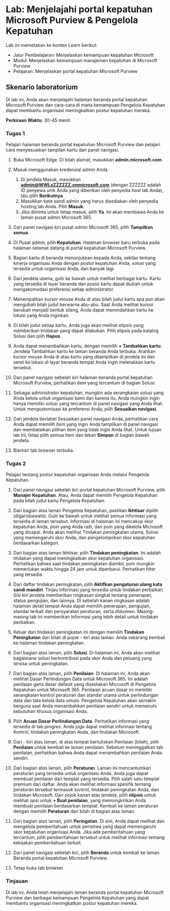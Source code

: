 <!---
---
Lab: Judul: 'Menjelajahi Portal kepatuhan Microsoft Purview & Pengelola Kepatuhan' Jalur Pembelajaran/Modul/Pelajaran: 'Jalur Pembelajaran: Menjelaskan kemampuan kepatuhan Microsoft; Modul 2: Menjelaskan kemampuan manajemen kepatuhan di Microsoft Purview; Unit 2: Menjelaskan portal kepatuhan Microsoft Purview'
---
--->

# Lab: Menjelajahi portal kepatuhan Microsoft Purview & Pengelola Kepatuhan

Lab ini memetakan ke konten Learn berikut:

- Jalur Pembelajaran: Menjelaskan kemampuan kepatuhan Microsoft
- Modul: Menjelaskan kemampuan manajemen kepatuhan di Microsoft Purview
- Pelajaran: Menjelaskan portal kepatuhan Microsoft Purview

## Skenario laboratorium

Di lab ini, Anda akan menjelajahi halaman beranda portal kepatuhan Microsoft Purview dan cara-cara di mana kemampuan Pengelola Kepatuhan dapat membantu organisasi meningkatkan postur kepatuhan mereka.

**Perkiraan Waktu**: 30-45 menit

### Tugas 1

Pelajari halaman beranda portal kepatuhan Microsoft Purview dan pelajari cara menyesuaikan tampilan kartu dan panel navigasi.

1. Buka Microsoft Edge. Di bilah alamat, masukkan **admin.microsoft.com**.
1. Masuk menggunakan kredensial admin Anda.
    1. Di jendela Masuk, masukkan **admin@WWLxZZZZZZ.onmicrosoft.com** (dengan ZZZZZZ adalah ID penyewa unik Anda yang diberikan oleh penyedia host lab Anda), lalu pilih **Berikutnya**.
    1. Masukkan kata sandi admin yang harus disediakan oleh penyedia hosting lab Anda. Pilih **Masuk**.
    1. Jika diminta untuk tetap masuk, pilih **Ya**. Ini akan membawa Anda ke laman pusat admin Microsoft 365.

1. Dari panel navigasi kiri pusat admin Microsoft 365, pilih **Tampilkan semua**.

1. Di Pusat admin, pilih **Kepatuhan**.  Halaman browser baru terbuka pada halaman selamat datang di portal kepatuhan Microsoft Purview.  

1. Bagian kartu di beranda menunjukkan kepada Anda, sekilas tentang kinerja organisasi Anda dengan postur kepatuhan Anda, solusi yang tersedia untuk organisasi Anda, dan banyak lagi.

1. Dari jendela utama, gulir ke bawah untuk melihat berbagai kartu. Kartu yang tersedia di layar beranda dan posisi kartu dapat diubah untuk mengakomodasi preferensi setiap administrator.  

1. Menempatkan kursor mouse Anda di atas bilah judul kartu apa pun akan mengubah bilah judul berwarna abu-abu.  Saat Anda melihat kursor berubah menjadi bentuk silang, Anda dapat memindahkan kartu ke lokasi yang Anda inginkan.

1. Di bilah judul setiap kartu, Anda juga akan melihat elipsis yang memberikan tindakan yang dapat dilakukan.  Pilih elipsis pada katalog Solusi dan pilih **Hapus**.

1. Anda dapat menambahkan kartu, dengan memilih **+ Tambahkan kartu**.  Jendela Tambahkan kartu ke laman beranda Anda terbuka.  Arahkan kursor mouse Anda di atas kartu yang ditampilkan di jendela ini dan seret ke lokasi di layar beranda tempat Anda ingin meletakkan kartu tersebut.

1. Dari panel navigasi sebelah kiri halaman beranda portal kepatuhan Microsoft Purview, perhatikan item yang tercantum di bagian Solusi.  

1. Sebagai administrator kepatuhan, mungkin ada serangkaian solusi yang Anda kelola untuk organisasi kami dan karena itu, Anda mungkin ingin hanya memiliki solusi yang tercantum di panel navigasi yang Anda lihat. Untuk mengustomisasi ke preferensi Anda, pilih **Sesuaikan navigasi**.  

1. Dari jendela berlabel Sesuaikan panel navigasi Anda, perhatikan cara Anda dapat memilih item yang ingin Anda tampilkan di panel navigasi dan membatalkan pilihan item yang tidak ingin Anda lihat. Untuk tujuan lab ini, tetap pilih semua item dan tekan **Simpan** di bagian bawah jendela.  

1. Biarkan tab browser terbuka.

### Tugas 2

Pelajari tentang postur kepatuhan organisasi Anda melalui Pengelola Kepatuhan.

1. Dari panel navigasi sebelah kiri portal kepatuhan Microsoft Purview, pilih **Manajer Kepatuhan**.  Atau, Anda dapat memilih Pengelola Kepatuhan pada bilah judul kartu Pengelola Kepatuhan.

1. Dari bagian atas laman Pengelola Kepatuhan, pastikan **Ikhtisar** dipilih (digarisbawahi). Gulir ke bawah untuk melihat semua informasi yang tersedia di laman tersebut.  Informasi di halaman ini mencakup skor kepatuhan Anda, poin yang Anda raih, dan poin yang dikelola Microsoft yang dicapai.   Anda akan melihat Tindakan peningkatan utama, Solusi yang memengaruhi skor Anda, dan pengelompokan skor kepatuhan berdasarkan kategori.

1. Dari bagian atas laman Ikhtisar, pilih **Tindakan peningkatan**.  Ini adalah tindakan yang dapat meningkatkan skor kepatuhan organisasi. Perhatikan bahwa saat tindakan peningkatan diambil, poin mungkin memerlukan waktu hingga 24 jam untuk diperbarui.  Perhatikan filter yang tersedia.

1. Dari daftar tindakan peningkatan, pilih **Aktifkan pengaturan ulang kata sandi mandiri**.  Tinjau informasi yang tersedia untuk tindakan perbaikan.  Sisi kiri jendela memberikan ringkasan singkat tentang penerapan, status pengujian, dan lainnya. Di sebelah kanan ringkasan adalah halaman detail tempat Anda dapat memilih penerapan, pengujian, standar terkait dan persyaratan peraturan, serta dokumen. Masing-masing tab ini memberikan informasi yang lebih detail untuk tindakan perbaikan.

1. Keluar dari tindakan peningkatan ini dengan memilih **Tindakan Peningkatan** dari bilah di pojok - kiri atas laman.  Anda sekarang kembali ke halaman tindakan peningkatan.

1. Dari bagian atas laman, pilih **Solusi**. Di halaman ini, Anda akan melihat bagaimana solusi berkontribusi pada skor Anda dan peluang yang tersisa untuk peningkatan.

1. Dari bagian atas laman, pilih **Penilaian**. Di halaman ini, Anda akan melihat Dasar Perlindungan Data untuk Microsoft 365.  Ini adalah penilaian garis dasar default yang disediakan Microsoft di Pengelola Kepatuhan untuk Microsoft 365.  Penilaian acuan dasar ini memiliki serangkaian kontrol peraturan dan standar utama untuk perlindungan data dan tata kelola data umum. Pengelola Kepatuhan akan semakin berguna saat Anda menambahkan penilaian sendiri untuk memenuhi kebutuhan khusus organisasi Anda.

1. Pilih **Acuan Dasar Perlindungan Data**.  Perhatikan informasi yang tersedia di tab progres. Anda juga dapat melihat informasi tentang Kontrol, tindakan peningkatan Anda, dan tindakan Microsoft.  

1. Dari - kiri atas laman, di atas tempat bertuliskan Penilaian (bilah), pilih **Penilaian** untuk kembali ke laman penilaian.  Sebelum meninggalkan tab penilaian, perhatikan bahwa Anda dapat menambahkan penilaian Anda sendiri.

1. Dari bagian atas laman, pilih **Peraturan**.  Laman ini mencantumkan peraturan yang tersedia untuk organisasi Anda. Anda juga dapat membuat penilaian dari templat yang tersedia.  Pilih salah satu templat premium dari daftar.  Anda akan melihat informasi spesifik tentang peraturan tersebut termasuk kontrol, tindakan peningkatan Anda, dan tindakan Microsoft.  Dari pojok kanan atas jendela, pilih **elipsis** untuk melihat opsi untuk **+ Buat penilaian**, yang memungkinkan Anda membuat penilaian berdasarkan templat.  Kembali ke laman peraturan dengan memilih **Peraturan** dari bilah di bagian atas laman.

1. Dari bagian atas laman, pilih **Peringatan**.   Di sini, Anda dapat melihat dan mengelola pemberitahuan untuk peristiwa yang dapat memengaruhi skor kepatuhan organisasi Anda.  Jika ada pemberitahuan yang tercantum, pilih pemberitahuan tersebut untuk melihat informasi tentang kebijakan pemberitahuan terkait.

1. Dari panel navigasi sebelah kiri, pilih **Beranda** untuk kembali ke laman Beranda portal kepatuhan Microsoft Purview.

1. Tetap buka tab browser.

### Tinjauan

Di lab ini, Anda telah menjelajahi laman beranda portal kepatuhan Microsoft Purview dan berbagai kemampuan Pengelola Kepatuhan yang dapat membantu organisasi meningkatkan postur kepatuhan mereka.
